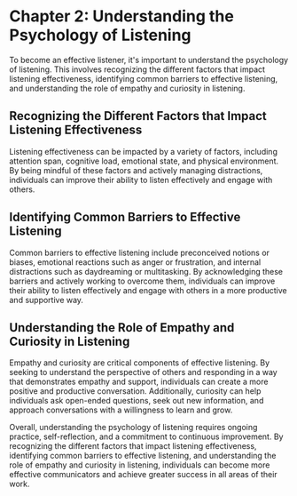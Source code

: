 Chapter 2: Understanding the Psychology of Listening
====================================================

To become an effective listener, it's important to understand the psychology of listening. This involves recognizing the different factors that impact listening effectiveness, identifying common barriers to effective listening, and understanding the role of empathy and curiosity in listening.

Recognizing the Different Factors that Impact Listening Effectiveness
---------------------------------------------------------------------

Listening effectiveness can be impacted by a variety of factors, including attention span, cognitive load, emotional state, and physical environment. By being mindful of these factors and actively managing distractions, individuals can improve their ability to listen effectively and engage with others.

Identifying Common Barriers to Effective Listening
--------------------------------------------------

Common barriers to effective listening include preconceived notions or biases, emotional reactions such as anger or frustration, and internal distractions such as daydreaming or multitasking. By acknowledging these barriers and actively working to overcome them, individuals can improve their ability to listen effectively and engage with others in a more productive and supportive way.

Understanding the Role of Empathy and Curiosity in Listening
------------------------------------------------------------

Empathy and curiosity are critical components of effective listening. By seeking to understand the perspective of others and responding in a way that demonstrates empathy and support, individuals can create a more positive and productive conversation. Additionally, curiosity can help individuals ask open-ended questions, seek out new information, and approach conversations with a willingness to learn and grow.

Overall, understanding the psychology of listening requires ongoing practice, self-reflection, and a commitment to continuous improvement. By recognizing the different factors that impact listening effectiveness, identifying common barriers to effective listening, and understanding the role of empathy and curiosity in listening, individuals can become more effective communicators and achieve greater success in all areas of their work.
